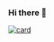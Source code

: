 ### Hi there 👋

[![card](https://github-readme-stats.vercel.app/api?username=Janeckiisa&theme=default)](https://github.com/anuraghazra/github-readme-stats)

<!--
**Janeckiisa/Janeckiisa** is a ✨ _special_ ✨ repository because its `README.md` (this file) appears on your GitHub profile.

Here are some ideas to get you started:

- 🔭 I’m currently working on ...
- 🌱 I’m currently learning ...
- 👯 I’m looking to collaborate on ...
- 🤔 I’m looking for help with ...
- 💬 Ask me about ...
- 📫 How to reach me: ...
- 😄 Pronouns: ...
- ⚡ Fun fact: ...
-->
